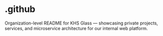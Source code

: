# .github
Organization-level README for KHS Glass — showcasing private projects, services, and microservice architecture for our internal web platform.
